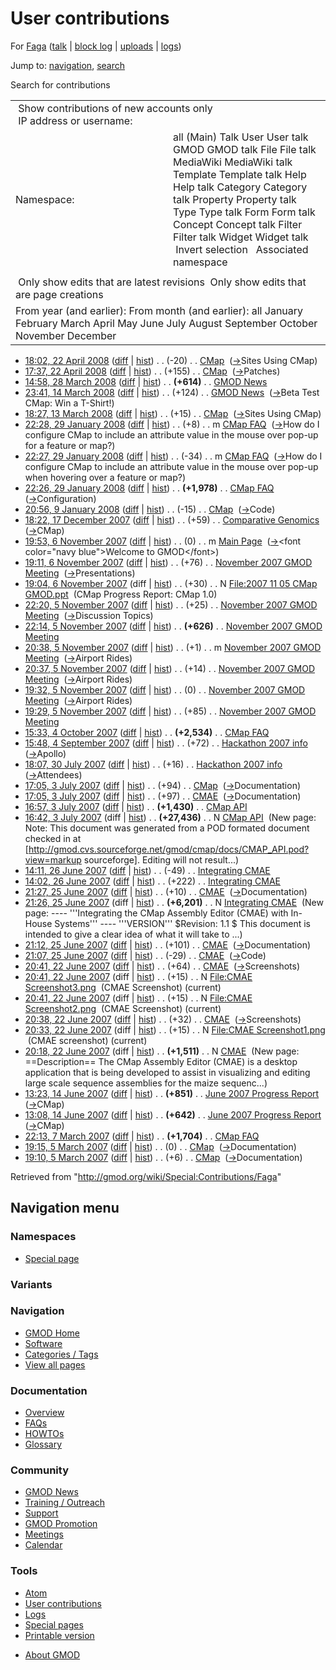 <div id="mw-page-base" class="noprint">

</div>

<div id="mw-head-base" class="noprint">

</div>

<div id="content" class="mw-body" role="main">

<span id="top"></span>

<div id="mw-js-message" style="display:none;">

</div>



# <span dir="auto">User contributions</span>

<div id="bodyContent">

<div id="contentSub">

For [Faga](/wiki/User:Faga "User:Faga") (<a
href="/mediawiki/index.php?title=User_talk:Faga&amp;action=edit&amp;redlink=1"
class="new" title="User talk:Faga (page does not exist)">talk</a> \|
[block
log](/mediawiki/index.php?title=Special:Log/block&page=User%3AFaga "Special:Log/block")
\| [uploads](/wiki/Special:ListFiles/Faga "Special:ListFiles/Faga") \|
[logs](/wiki/Special:Log/Faga "Special:Log/Faga"))

</div>

<div id="jump-to-nav" class="mw-jump">

Jump to: [navigation](#mw-navigation), [search](#p-search)

</div>

<div id="mw-content-text">

Search for contributions

<table class="mw-contributions-table">
<colgroup>
<col style="width: 50%" />
<col style="width: 50%" />
</colgroup>
<tbody>
<tr class="odd">
<td colspan="2"> Show contributions of new accounts only<br />
 IP address or username:</td>
</tr>
<tr class="even">
<td class="mw-label">Namespace:</td>
<td>all (Main) Talk User User talk GMOD GMOD talk File File talk
MediaWiki MediaWiki talk Template Template talk Help Help talk Category
Category talk Property Property talk Type Type talk Form Form talk
Concept Concept talk Filter Filter talk Widget Widget talk  
 Invert selection 
 Associated namespace </td>
</tr>
<tr class="odd">
<td colspan="2"></td>
</tr>
<tr class="even">
<td colspan="2"> Only show edits that are latest revisions
 Only show edits that are page creations</td>
</tr>
<tr class="odd">
<td colspan="2">From year (and earlier): From month (and earlier): all
January February March April May June July August September October
November December</td>
</tr>
</tbody>
</table>

- <a href="/mediawiki/index.php?title=CMap&amp;oldid=5263"
  class="mw-changeslist-date" title="CMap">18:02, 22 April 2008</a>
  ([diff](/mediawiki/index.php?title=CMap&diff=prev&oldid=5263 "CMap")
  \| [hist](/mediawiki/index.php?title=CMap&action=history "CMap"))
  <span class="mw-changeslist-separator">. .</span>
  <span class="mw-plusminus-neg" dir="ltr"
  title="4,509 bytes after change">(-20)</span>‎
  <span class="mw-changeslist-separator">. .</span>
  <a href="/wiki/CMap" class="mw-contributions-title"
  title="CMap">CMap</a> ‎
  <span class="comment">([→](/wiki/CMap#Sites_Using_CMap "CMap")‎<span dir="auto"><span class="autocomment">Sites
  Using CMap</span></span>)</span>
- <a href="/mediawiki/index.php?title=CMap&amp;oldid=5262"
  class="mw-changeslist-date" title="CMap">17:37, 22 April 2008</a>
  ([diff](/mediawiki/index.php?title=CMap&diff=prev&oldid=5262 "CMap")
  \| [hist](/mediawiki/index.php?title=CMap&action=history "CMap"))
  <span class="mw-changeslist-separator">. .</span>
  <span class="mw-plusminus-pos" dir="ltr"
  title="4,529 bytes after change">(+155)</span>‎
  <span class="mw-changeslist-separator">. .</span>
  <a href="/wiki/CMap" class="mw-contributions-title"
  title="CMap">CMap</a> ‎
  <span class="comment">([→](/wiki/CMap#Patches "CMap")‎<span dir="auto"><span class="autocomment">Patches</span></span>)</span>
- <a href="/mediawiki/index.php?title=GMOD_News&amp;oldid=5130"
  class="mw-changeslist-date" title="GMOD News">14:58, 28 March 2008</a>
  ([diff](/mediawiki/index.php?title=GMOD_News&diff=prev&oldid=5130 "GMOD News")
  \|
  [hist](/mediawiki/index.php?title=GMOD_News&action=history "GMOD News"))
  <span class="mw-changeslist-separator">. .</span> **(+614)**‎
  <span class="mw-changeslist-separator">. .</span>
  <a href="/wiki/GMOD_News" class="mw-contributions-title"
  title="GMOD News">GMOD News</a> ‎
- <a href="/mediawiki/index.php?title=GMOD_News&amp;oldid=5043"
  class="mw-changeslist-date" title="GMOD News">23:41, 14 March 2008</a>
  ([diff](/mediawiki/index.php?title=GMOD_News&diff=prev&oldid=5043 "GMOD News")
  \|
  [hist](/mediawiki/index.php?title=GMOD_News&action=history "GMOD News"))
  <span class="mw-changeslist-separator">. .</span>
  <span class="mw-plusminus-pos" dir="ltr"
  title="15,819 bytes after change">(+124)</span>‎
  <span class="mw-changeslist-separator">. .</span>
  <a href="/wiki/GMOD_News" class="mw-contributions-title"
  title="GMOD News">GMOD News</a> ‎
  <span class="comment">([→](/wiki/GMOD_News#Beta_Test_CMap:_Win_a_T-Shirt.21 "GMOD News")‎<span dir="auto"><span class="autocomment">Beta
  Test CMap: Win a T-Shirt!</span></span>)</span>
- <a href="/mediawiki/index.php?title=CMap&amp;oldid=4991"
  class="mw-changeslist-date" title="CMap">18:27, 13 March 2008</a>
  ([diff](/mediawiki/index.php?title=CMap&diff=prev&oldid=4991 "CMap")
  \| [hist](/mediawiki/index.php?title=CMap&action=history "CMap"))
  <span class="mw-changeslist-separator">. .</span>
  <span class="mw-plusminus-pos" dir="ltr"
  title="4,211 bytes after change">(+15)</span>‎
  <span class="mw-changeslist-separator">. .</span>
  <a href="/wiki/CMap" class="mw-contributions-title"
  title="CMap">CMap</a> ‎
  <span class="comment">([→](/wiki/CMap#Sites_Using_CMap "CMap")‎<span dir="auto"><span class="autocomment">Sites
  Using CMap</span></span>)</span>
- <a href="/mediawiki/index.php?title=CMap_FAQ&amp;oldid=4451"
  class="mw-changeslist-date" title="CMap FAQ">22:28, 29 January 2008</a>
  ([diff](/mediawiki/index.php?title=CMap_FAQ&diff=prev&oldid=4451 "CMap FAQ")
  \|
  [hist](/mediawiki/index.php?title=CMap_FAQ&action=history "CMap FAQ"))
  <span class="mw-changeslist-separator">. .</span>
  <span class="mw-plusminus-pos" dir="ltr"
  title="6,512 bytes after change">(+8)</span>‎
  <span class="mw-changeslist-separator">. .</span> m
  <a href="/wiki/CMap_FAQ" class="mw-contributions-title"
  title="CMap FAQ">CMap FAQ</a> ‎
  <span class="comment">([→](/wiki/CMap_FAQ#How_do_I_configure_CMap_to_include_an_attribute_value_in_the_mouse_over_pop-up_for_a_feature_or_map.3F "CMap FAQ")‎<span dir="auto"><span class="autocomment">How
  do I configure CMap to include an attribute value in the mouse over
  pop-up for a feature or map?</span></span>)</span>
- <a href="/mediawiki/index.php?title=CMap_FAQ&amp;oldid=4450"
  class="mw-changeslist-date" title="CMap FAQ">22:27, 29 January 2008</a>
  ([diff](/mediawiki/index.php?title=CMap_FAQ&diff=prev&oldid=4450 "CMap FAQ")
  \|
  [hist](/mediawiki/index.php?title=CMap_FAQ&action=history "CMap FAQ"))
  <span class="mw-changeslist-separator">. .</span>
  <span class="mw-plusminus-neg" dir="ltr"
  title="6,504 bytes after change">(-34)</span>‎
  <span class="mw-changeslist-separator">. .</span> m
  <a href="/wiki/CMap_FAQ" class="mw-contributions-title"
  title="CMap FAQ">CMap FAQ</a> ‎
  <span class="comment">([→](/wiki/CMap_FAQ#How_do_I_configure_CMap_to_include_an_attribute_value_in_the_mouse_over_pop-up_when_hovering_over_a_feature_or_map.3F "CMap FAQ")‎<span dir="auto"><span class="autocomment">How
  do I configure CMap to include an attribute value in the mouse over
  pop-up when hovering over a feature or map?</span></span>)</span>
- <a href="/mediawiki/index.php?title=CMap_FAQ&amp;oldid=4449"
  class="mw-changeslist-date" title="CMap FAQ">22:26, 29 January 2008</a>
  ([diff](/mediawiki/index.php?title=CMap_FAQ&diff=prev&oldid=4449 "CMap FAQ")
  \|
  [hist](/mediawiki/index.php?title=CMap_FAQ&action=history "CMap FAQ"))
  <span class="mw-changeslist-separator">. .</span> **(+1,978)**‎
  <span class="mw-changeslist-separator">. .</span>
  <a href="/wiki/CMap_FAQ" class="mw-contributions-title"
  title="CMap FAQ">CMap FAQ</a> ‎
  <span class="comment">([→](/wiki/CMap_FAQ#Configuration "CMap FAQ")‎<span dir="auto"><span class="autocomment">Configuration</span></span>)</span>
- <a href="/mediawiki/index.php?title=CMap&amp;oldid=3938"
  class="mw-changeslist-date" title="CMap">20:56, 9 January 2008</a>
  ([diff](/mediawiki/index.php?title=CMap&diff=prev&oldid=3938 "CMap")
  \| [hist](/mediawiki/index.php?title=CMap&action=history "CMap"))
  <span class="mw-changeslist-separator">. .</span>
  <span class="mw-plusminus-neg" dir="ltr"
  title="4,057 bytes after change">(-15)</span>‎
  <span class="mw-changeslist-separator">. .</span>
  <a href="/wiki/CMap" class="mw-contributions-title"
  title="CMap">CMap</a> ‎
  <span class="comment">([→](/wiki/CMap#Code "CMap")‎<span dir="auto"><span class="autocomment">Code</span></span>)</span>
- <a href="/mediawiki/index.php?title=Comparative_Genomics&amp;oldid=3677"
  class="mw-changeslist-date" title="Comparative Genomics">18:22, 17
  December 2007</a>
  ([diff](/mediawiki/index.php?title=Comparative_Genomics&diff=prev&oldid=3677 "Comparative Genomics")
  \|
  [hist](/mediawiki/index.php?title=Comparative_Genomics&action=history "Comparative Genomics"))
  <span class="mw-changeslist-separator">. .</span>
  <span class="mw-plusminus-pos" dir="ltr"
  title="1,834 bytes after change">(+59)</span>‎
  <span class="mw-changeslist-separator">. .</span>
  <a href="/wiki/Comparative_Genomics" class="mw-contributions-title"
  title="Comparative Genomics">Comparative Genomics</a> ‎
  <span class="comment">([→](/wiki/Comparative_Genomics#CMap "Comparative Genomics")‎<span dir="auto"><span class="autocomment">CMap</span></span>)</span>
- <a href="/mediawiki/index.php?title=Main_Page&amp;oldid=3333"
  class="mw-changeslist-date" title="Main Page">19:53, 6 November 2007</a>
  ([diff](/mediawiki/index.php?title=Main_Page&diff=prev&oldid=3333 "Main Page")
  \|
  [hist](/mediawiki/index.php?title=Main_Page&action=history "Main Page"))
  <span class="mw-changeslist-separator">. .</span>
  <span class="mw-plusminus-null" dir="ltr"
  title="5,538 bytes after change">(0)</span>‎
  <span class="mw-changeslist-separator">. .</span> m
  <a href="/wiki/Main_Page" class="mw-contributions-title"
  title="Main Page">Main Page</a> ‎
  <span class="comment">([→](/wiki/Main_Page#.3Cfont_color.3D.22navy_blue.22.3EWelcome_to_GMOD.3C.2Ffont.3E "Main Page")‎<span dir="auto"><span class="autocomment">\<font
  color="navy blue"\>Welcome to GMOD\</font\></span></span>)</span>
- <a
  href="/mediawiki/index.php?title=November_2007_GMOD_Meeting&amp;oldid=3332"
  class="mw-changeslist-date" title="November 2007 GMOD Meeting">19:11, 6
  November 2007</a>
  ([diff](/mediawiki/index.php?title=November_2007_GMOD_Meeting&diff=prev&oldid=3332 "November 2007 GMOD Meeting")
  \|
  [hist](/mediawiki/index.php?title=November_2007_GMOD_Meeting&action=history "November 2007 GMOD Meeting"))
  <span class="mw-changeslist-separator">. .</span>
  <span class="mw-plusminus-pos" dir="ltr"
  title="6,139 bytes after change">(+76)</span>‎
  <span class="mw-changeslist-separator">. .</span>
  <a href="/wiki/November_2007_GMOD_Meeting"
  class="mw-contributions-title"
  title="November 2007 GMOD Meeting">November 2007 GMOD Meeting</a> ‎
  <span class="comment">([→](/wiki/November_2007_GMOD_Meeting#Presentations "November 2007 GMOD Meeting")‎<span dir="auto"><span class="autocomment">Presentations</span></span>)</span>
- <a
  href="/mediawiki/index.php?title=File:2007_11_05_CMap_GMOD.ppt&amp;oldid=3331"
  class="mw-changeslist-date" title="File:2007 11 05 CMap GMOD.ppt">19:04,
  6 November 2007</a> (diff \|
  [hist](/mediawiki/index.php?title=File:2007_11_05_CMap_GMOD.ppt&action=history "File:2007 11 05 CMap GMOD.ppt"))
  <span class="mw-changeslist-separator">. .</span>
  <span class="mw-plusminus-pos" dir="ltr"
  title="30 bytes after change">(+30)</span>‎
  <span class="mw-changeslist-separator">. .</span> N
  <a href="/wiki/File:2007_11_05_CMap_GMOD.ppt"
  class="mw-contributions-title"
  title="File:2007 11 05 CMap GMOD.ppt">File:2007 11 05 CMap GMOD.ppt</a>
  ‎ <span class="comment">(CMap Progress Report: CMap 1.0)</span>
- <a
  href="/mediawiki/index.php?title=November_2007_GMOD_Meeting&amp;oldid=3312"
  class="mw-changeslist-date" title="November 2007 GMOD Meeting">22:20, 5
  November 2007</a>
  ([diff](/mediawiki/index.php?title=November_2007_GMOD_Meeting&diff=prev&oldid=3312 "November 2007 GMOD Meeting")
  \|
  [hist](/mediawiki/index.php?title=November_2007_GMOD_Meeting&action=history "November 2007 GMOD Meeting"))
  <span class="mw-changeslist-separator">. .</span>
  <span class="mw-plusminus-pos" dir="ltr"
  title="5,563 bytes after change">(+25)</span>‎
  <span class="mw-changeslist-separator">. .</span>
  <a href="/wiki/November_2007_GMOD_Meeting"
  class="mw-contributions-title"
  title="November 2007 GMOD Meeting">November 2007 GMOD Meeting</a> ‎
  <span class="comment">([→](/wiki/November_2007_GMOD_Meeting#Discussion_Topics "November 2007 GMOD Meeting")‎<span dir="auto"><span class="autocomment">Discussion
  Topics</span></span>)</span>
- <a
  href="/mediawiki/index.php?title=November_2007_GMOD_Meeting&amp;oldid=3311"
  class="mw-changeslist-date" title="November 2007 GMOD Meeting">22:14, 5
  November 2007</a>
  ([diff](/mediawiki/index.php?title=November_2007_GMOD_Meeting&diff=prev&oldid=3311 "November 2007 GMOD Meeting")
  \|
  [hist](/mediawiki/index.php?title=November_2007_GMOD_Meeting&action=history "November 2007 GMOD Meeting"))
  <span class="mw-changeslist-separator">. .</span> **(+626)**‎
  <span class="mw-changeslist-separator">. .</span>
  <a href="/wiki/November_2007_GMOD_Meeting"
  class="mw-contributions-title"
  title="November 2007 GMOD Meeting">November 2007 GMOD Meeting</a> ‎
- <a
  href="/mediawiki/index.php?title=November_2007_GMOD_Meeting&amp;oldid=3304"
  class="mw-changeslist-date" title="November 2007 GMOD Meeting">20:38, 5
  November 2007</a>
  ([diff](/mediawiki/index.php?title=November_2007_GMOD_Meeting&diff=prev&oldid=3304 "November 2007 GMOD Meeting")
  \|
  [hist](/mediawiki/index.php?title=November_2007_GMOD_Meeting&action=history "November 2007 GMOD Meeting"))
  <span class="mw-changeslist-separator">. .</span>
  <span class="mw-plusminus-pos" dir="ltr"
  title="4,389 bytes after change">(+1)</span>‎
  <span class="mw-changeslist-separator">. .</span> m
  <a href="/wiki/November_2007_GMOD_Meeting"
  class="mw-contributions-title"
  title="November 2007 GMOD Meeting">November 2007 GMOD Meeting</a> ‎
  <span class="comment">([→](/wiki/November_2007_GMOD_Meeting#Airport_Rides "November 2007 GMOD Meeting")‎<span dir="auto"><span class="autocomment">Airport
  Rides</span></span>)</span>
- <a
  href="/mediawiki/index.php?title=November_2007_GMOD_Meeting&amp;oldid=3303"
  class="mw-changeslist-date" title="November 2007 GMOD Meeting">20:37, 5
  November 2007</a>
  ([diff](/mediawiki/index.php?title=November_2007_GMOD_Meeting&diff=prev&oldid=3303 "November 2007 GMOD Meeting")
  \|
  [hist](/mediawiki/index.php?title=November_2007_GMOD_Meeting&action=history "November 2007 GMOD Meeting"))
  <span class="mw-changeslist-separator">. .</span>
  <span class="mw-plusminus-pos" dir="ltr"
  title="4,388 bytes after change">(+14)</span>‎
  <span class="mw-changeslist-separator">. .</span>
  <a href="/wiki/November_2007_GMOD_Meeting"
  class="mw-contributions-title"
  title="November 2007 GMOD Meeting">November 2007 GMOD Meeting</a> ‎
  <span class="comment">([→](/wiki/November_2007_GMOD_Meeting#Airport_Rides "November 2007 GMOD Meeting")‎<span dir="auto"><span class="autocomment">Airport
  Rides</span></span>)</span>
- <a
  href="/mediawiki/index.php?title=November_2007_GMOD_Meeting&amp;oldid=3296"
  class="mw-changeslist-date" title="November 2007 GMOD Meeting">19:32, 5
  November 2007</a>
  ([diff](/mediawiki/index.php?title=November_2007_GMOD_Meeting&diff=prev&oldid=3296 "November 2007 GMOD Meeting")
  \|
  [hist](/mediawiki/index.php?title=November_2007_GMOD_Meeting&action=history "November 2007 GMOD Meeting"))
  <span class="mw-changeslist-separator">. .</span>
  <span class="mw-plusminus-null" dir="ltr"
  title="4,253 bytes after change">(0)</span>‎
  <span class="mw-changeslist-separator">. .</span>
  <a href="/wiki/November_2007_GMOD_Meeting"
  class="mw-contributions-title"
  title="November 2007 GMOD Meeting">November 2007 GMOD Meeting</a> ‎
  <span class="comment">([→](/wiki/November_2007_GMOD_Meeting#Airport_Rides "November 2007 GMOD Meeting")‎<span dir="auto"><span class="autocomment">Airport
  Rides</span></span>)</span>
- <a
  href="/mediawiki/index.php?title=November_2007_GMOD_Meeting&amp;oldid=3295"
  class="mw-changeslist-date" title="November 2007 GMOD Meeting">19:29, 5
  November 2007</a>
  ([diff](/mediawiki/index.php?title=November_2007_GMOD_Meeting&diff=prev&oldid=3295 "November 2007 GMOD Meeting")
  \|
  [hist](/mediawiki/index.php?title=November_2007_GMOD_Meeting&action=history "November 2007 GMOD Meeting"))
  <span class="mw-changeslist-separator">. .</span>
  <span class="mw-plusminus-pos" dir="ltr"
  title="4,253 bytes after change">(+85)</span>‎
  <span class="mw-changeslist-separator">. .</span>
  <a href="/wiki/November_2007_GMOD_Meeting"
  class="mw-contributions-title"
  title="November 2007 GMOD Meeting">November 2007 GMOD Meeting</a> ‎
- <a href="/mediawiki/index.php?title=CMap_FAQ&amp;oldid=3193"
  class="mw-changeslist-date" title="CMap FAQ">15:33, 4 October 2007</a>
  ([diff](/mediawiki/index.php?title=CMap_FAQ&diff=prev&oldid=3193 "CMap FAQ")
  \|
  [hist](/mediawiki/index.php?title=CMap_FAQ&action=history "CMap FAQ"))
  <span class="mw-changeslist-separator">. .</span> **(+2,534)**‎
  <span class="mw-changeslist-separator">. .</span>
  <a href="/wiki/CMap_FAQ" class="mw-contributions-title"
  title="CMap FAQ">CMap FAQ</a> ‎
- <a href="/mediawiki/index.php?title=Hackathon_2007_info&amp;oldid=2984"
  class="mw-changeslist-date" title="Hackathon 2007 info">15:48, 4
  September 2007</a>
  ([diff](/mediawiki/index.php?title=Hackathon_2007_info&diff=prev&oldid=2984 "Hackathon 2007 info")
  \|
  [hist](/mediawiki/index.php?title=Hackathon_2007_info&action=history "Hackathon 2007 info"))
  <span class="mw-changeslist-separator">. .</span>
  <span class="mw-plusminus-pos" dir="ltr"
  title="10,858 bytes after change">(+72)</span>‎
  <span class="mw-changeslist-separator">. .</span>
  <a href="/wiki/Hackathon_2007_info" class="mw-contributions-title"
  title="Hackathon 2007 info">Hackathon 2007 info</a> ‎
  <span class="comment">([→](/wiki/Hackathon_2007_info#Apollo "Hackathon 2007 info")‎<span dir="auto"><span class="autocomment">Apollo</span></span>)</span>
- <a href="/mediawiki/index.php?title=Hackathon_2007_info&amp;oldid=2873"
  class="mw-changeslist-date" title="Hackathon 2007 info">18:07, 30 July
  2007</a>
  ([diff](/mediawiki/index.php?title=Hackathon_2007_info&diff=prev&oldid=2873 "Hackathon 2007 info")
  \|
  [hist](/mediawiki/index.php?title=Hackathon_2007_info&action=history "Hackathon 2007 info"))
  <span class="mw-changeslist-separator">. .</span>
  <span class="mw-plusminus-pos" dir="ltr"
  title="5,984 bytes after change">(+16)</span>‎
  <span class="mw-changeslist-separator">. .</span>
  <a href="/wiki/Hackathon_2007_info" class="mw-contributions-title"
  title="Hackathon 2007 info">Hackathon 2007 info</a> ‎
  <span class="comment">([→](/wiki/Hackathon_2007_info#Attendees "Hackathon 2007 info")‎<span dir="auto"><span class="autocomment">Attendees</span></span>)</span>
- <a href="/mediawiki/index.php?title=CMap&amp;oldid=2768"
  class="mw-changeslist-date" title="CMap">17:05, 3 July 2007</a>
  ([diff](/mediawiki/index.php?title=CMap&diff=prev&oldid=2768 "CMap")
  \| [hist](/mediawiki/index.php?title=CMap&action=history "CMap"))
  <span class="mw-changeslist-separator">. .</span>
  <span class="mw-plusminus-pos" dir="ltr"
  title="3,646 bytes after change">(+94)</span>‎
  <span class="mw-changeslist-separator">. .</span>
  <a href="/wiki/CMap" class="mw-contributions-title"
  title="CMap">CMap</a> ‎
  <span class="comment">([→](/wiki/CMap#Documentation "CMap")‎<span dir="auto"><span class="autocomment">Documentation</span></span>)</span>
- <a href="/mediawiki/index.php?title=CMAE&amp;oldid=2767"
  class="mw-changeslist-date" title="CMAE">17:05, 3 July 2007</a>
  ([diff](/mediawiki/index.php?title=CMAE&diff=prev&oldid=2767 "CMAE")
  \| [hist](/mediawiki/index.php?title=CMAE&action=history "CMAE"))
  <span class="mw-changeslist-separator">. .</span>
  <span class="mw-plusminus-pos" dir="ltr"
  title="1,786 bytes after change">(+97)</span>‎
  <span class="mw-changeslist-separator">. .</span>
  <a href="/wiki/CMAE" class="mw-contributions-title"
  title="CMAE">CMAE</a> ‎
  <span class="comment">([→](/wiki/CMAE#Documentation "CMAE")‎<span dir="auto"><span class="autocomment">Documentation</span></span>)</span>
- <a href="/mediawiki/index.php?title=CMap_API&amp;oldid=2766"
  class="mw-changeslist-date" title="CMap API">16:57, 3 July 2007</a>
  ([diff](/mediawiki/index.php?title=CMap_API&diff=prev&oldid=2766 "CMap API")
  \|
  [hist](/mediawiki/index.php?title=CMap_API&action=history "CMap API"))
  <span class="mw-changeslist-separator">. .</span> **(+1,430)**‎
  <span class="mw-changeslist-separator">. .</span>
  <a href="/wiki/CMap_API" class="mw-contributions-title"
  title="CMap API">CMap API</a> ‎
- <a href="/mediawiki/index.php?title=CMap_API&amp;oldid=2764"
  class="mw-changeslist-date" title="CMap API">16:42, 3 July 2007</a>
  (diff \|
  [hist](/mediawiki/index.php?title=CMap_API&action=history "CMap API"))
  <span class="mw-changeslist-separator">. .</span> **(+27,436)**‎
  <span class="mw-changeslist-separator">. .</span> N
  <a href="/wiki/CMap_API" class="mw-contributions-title"
  title="CMap API">CMap API</a> ‎ <span class="comment">(New page: Note:
  This document was generated from a POD formated document checked in at
  \[http://gmod.cvs.sourceforge.net/gmod/cmap/docs/CMAP_API.pod?view=markup
  sourceforge\]. Editing will not result...)</span>
- <a href="/mediawiki/index.php?title=Integrating_CMAE&amp;oldid=2752"
  class="mw-changeslist-date" title="Integrating CMAE">14:11, 26 June
  2007</a>
  ([diff](/mediawiki/index.php?title=Integrating_CMAE&diff=prev&oldid=2752 "Integrating CMAE")
  \|
  [hist](/mediawiki/index.php?title=Integrating_CMAE&action=history "Integrating CMAE"))
  <span class="mw-changeslist-separator">. .</span>
  <span class="mw-plusminus-neg" dir="ltr"
  title="6,374 bytes after change">(-49)</span>‎
  <span class="mw-changeslist-separator">. .</span>
  <a href="/wiki/Integrating_CMAE" class="mw-contributions-title"
  title="Integrating CMAE">Integrating CMAE</a> ‎
- <a href="/mediawiki/index.php?title=Integrating_CMAE&amp;oldid=2751"
  class="mw-changeslist-date" title="Integrating CMAE">14:02, 26 June
  2007</a>
  ([diff](/mediawiki/index.php?title=Integrating_CMAE&diff=prev&oldid=2751 "Integrating CMAE")
  \|
  [hist](/mediawiki/index.php?title=Integrating_CMAE&action=history "Integrating CMAE"))
  <span class="mw-changeslist-separator">. .</span>
  <span class="mw-plusminus-pos" dir="ltr"
  title="6,423 bytes after change">(+222)</span>‎
  <span class="mw-changeslist-separator">. .</span>
  <a href="/wiki/Integrating_CMAE" class="mw-contributions-title"
  title="Integrating CMAE">Integrating CMAE</a> ‎
- <a href="/mediawiki/index.php?title=CMAE&amp;oldid=2750"
  class="mw-changeslist-date" title="CMAE">21:27, 25 June 2007</a>
  ([diff](/mediawiki/index.php?title=CMAE&diff=prev&oldid=2750 "CMAE")
  \| [hist](/mediawiki/index.php?title=CMAE&action=history "CMAE"))
  <span class="mw-changeslist-separator">. .</span>
  <span class="mw-plusminus-pos" dir="ltr"
  title="1,689 bytes after change">(+10)</span>‎
  <span class="mw-changeslist-separator">. .</span>
  <a href="/wiki/CMAE" class="mw-contributions-title"
  title="CMAE">CMAE</a> ‎
  <span class="comment">([→](/wiki/CMAE#Documentation "CMAE")‎<span dir="auto"><span class="autocomment">Documentation</span></span>)</span>
- <a href="/mediawiki/index.php?title=Integrating_CMAE&amp;oldid=2749"
  class="mw-changeslist-date" title="Integrating CMAE">21:26, 25 June
  2007</a> (diff \|
  [hist](/mediawiki/index.php?title=Integrating_CMAE&action=history "Integrating CMAE"))
  <span class="mw-changeslist-separator">. .</span> **(+6,201)**‎
  <span class="mw-changeslist-separator">. .</span> N
  <a href="/wiki/Integrating_CMAE" class="mw-contributions-title"
  title="Integrating CMAE">Integrating CMAE</a> ‎
  <span class="comment">(New page: ---- '''Integrating the CMap Assembly
  Editor (CMAE) with In-House Systems''' ---- '''VERSION''' \$Revision:
  1.1 \$ This document is intended to give a clear idea of what it will
  take to ...)</span>
- <a href="/mediawiki/index.php?title=CMAE&amp;oldid=2748"
  class="mw-changeslist-date" title="CMAE">21:12, 25 June 2007</a>
  ([diff](/mediawiki/index.php?title=CMAE&diff=prev&oldid=2748 "CMAE")
  \| [hist](/mediawiki/index.php?title=CMAE&action=history "CMAE"))
  <span class="mw-changeslist-separator">. .</span>
  <span class="mw-plusminus-pos" dir="ltr"
  title="1,679 bytes after change">(+101)</span>‎
  <span class="mw-changeslist-separator">. .</span>
  <a href="/wiki/CMAE" class="mw-contributions-title"
  title="CMAE">CMAE</a> ‎
  <span class="comment">([→](/wiki/CMAE#Documentation "CMAE")‎<span dir="auto"><span class="autocomment">Documentation</span></span>)</span>
- <a href="/mediawiki/index.php?title=CMAE&amp;oldid=2747"
  class="mw-changeslist-date" title="CMAE">21:07, 25 June 2007</a>
  ([diff](/mediawiki/index.php?title=CMAE&diff=prev&oldid=2747 "CMAE")
  \| [hist](/mediawiki/index.php?title=CMAE&action=history "CMAE"))
  <span class="mw-changeslist-separator">. .</span>
  <span class="mw-plusminus-neg" dir="ltr"
  title="1,578 bytes after change">(-29)</span>‎
  <span class="mw-changeslist-separator">. .</span>
  <a href="/wiki/CMAE" class="mw-contributions-title"
  title="CMAE">CMAE</a> ‎
  <span class="comment">([→](/wiki/CMAE#Code "CMAE")‎<span dir="auto"><span class="autocomment">Code</span></span>)</span>
- <a href="/mediawiki/index.php?title=CMAE&amp;oldid=2745"
  class="mw-changeslist-date" title="CMAE">20:41, 22 June 2007</a>
  ([diff](/mediawiki/index.php?title=CMAE&diff=prev&oldid=2745 "CMAE")
  \| [hist](/mediawiki/index.php?title=CMAE&action=history "CMAE"))
  <span class="mw-changeslist-separator">. .</span>
  <span class="mw-plusminus-pos" dir="ltr"
  title="1,607 bytes after change">(+64)</span>‎
  <span class="mw-changeslist-separator">. .</span>
  <a href="/wiki/CMAE" class="mw-contributions-title"
  title="CMAE">CMAE</a> ‎
  <span class="comment">([→](/wiki/CMAE#Screenshots "CMAE")‎<span dir="auto"><span class="autocomment">Screenshots</span></span>)</span>
- <a
  href="/mediawiki/index.php?title=File:CMAE_Screenshot3.png&amp;oldid=2744"
  class="mw-changeslist-date" title="File:CMAE Screenshot3.png">20:41, 22
  June 2007</a> (diff \|
  [hist](/mediawiki/index.php?title=File:CMAE_Screenshot3.png&action=history "File:CMAE Screenshot3.png"))
  <span class="mw-changeslist-separator">. .</span>
  <span class="mw-plusminus-pos" dir="ltr"
  title="15 bytes after change">(+15)</span>‎
  <span class="mw-changeslist-separator">. .</span> N
  <a href="/wiki/File:CMAE_Screenshot3.png" class="mw-contributions-title"
  title="File:CMAE Screenshot3.png">File:CMAE Screenshot3.png</a> ‎
  <span class="comment">(CMAE Screenshot)</span>
  <span class="mw-uctop">(current)</span>
- <a
  href="/mediawiki/index.php?title=File:CMAE_Screenshot2.png&amp;oldid=2743"
  class="mw-changeslist-date" title="File:CMAE Screenshot2.png">20:41, 22
  June 2007</a> (diff \|
  [hist](/mediawiki/index.php?title=File:CMAE_Screenshot2.png&action=history "File:CMAE Screenshot2.png"))
  <span class="mw-changeslist-separator">. .</span>
  <span class="mw-plusminus-pos" dir="ltr"
  title="15 bytes after change">(+15)</span>‎
  <span class="mw-changeslist-separator">. .</span> N
  <a href="/wiki/File:CMAE_Screenshot2.png" class="mw-contributions-title"
  title="File:CMAE Screenshot2.png">File:CMAE Screenshot2.png</a> ‎
  <span class="comment">(CMAE Screenshot)</span>
  <span class="mw-uctop">(current)</span>
- <a href="/mediawiki/index.php?title=CMAE&amp;oldid=2742"
  class="mw-changeslist-date" title="CMAE">20:38, 22 June 2007</a>
  ([diff](/mediawiki/index.php?title=CMAE&diff=prev&oldid=2742 "CMAE")
  \| [hist](/mediawiki/index.php?title=CMAE&action=history "CMAE"))
  <span class="mw-changeslist-separator">. .</span>
  <span class="mw-plusminus-pos" dir="ltr"
  title="1,543 bytes after change">(+32)</span>‎
  <span class="mw-changeslist-separator">. .</span>
  <a href="/wiki/CMAE" class="mw-contributions-title"
  title="CMAE">CMAE</a> ‎
  <span class="comment">([→](/wiki/CMAE#Screenshots "CMAE")‎<span dir="auto"><span class="autocomment">Screenshots</span></span>)</span>
- <a
  href="/mediawiki/index.php?title=File:CMAE_Screenshot1.png&amp;oldid=2741"
  class="mw-changeslist-date" title="File:CMAE Screenshot1.png">20:33, 22
  June 2007</a> (diff \|
  [hist](/mediawiki/index.php?title=File:CMAE_Screenshot1.png&action=history "File:CMAE Screenshot1.png"))
  <span class="mw-changeslist-separator">. .</span>
  <span class="mw-plusminus-pos" dir="ltr"
  title="15 bytes after change">(+15)</span>‎
  <span class="mw-changeslist-separator">. .</span> N
  <a href="/wiki/File:CMAE_Screenshot1.png" class="mw-contributions-title"
  title="File:CMAE Screenshot1.png">File:CMAE Screenshot1.png</a> ‎
  <span class="comment">(CMAE screenshot)</span>
  <span class="mw-uctop">(current)</span>
- <a href="/mediawiki/index.php?title=CMAE&amp;oldid=2739"
  class="mw-changeslist-date" title="CMAE">20:18, 22 June 2007</a> (diff
  \| [hist](/mediawiki/index.php?title=CMAE&action=history "CMAE"))
  <span class="mw-changeslist-separator">. .</span> **(+1,511)**‎
  <span class="mw-changeslist-separator">. .</span> N
  <a href="/wiki/CMAE" class="mw-contributions-title"
  title="CMAE">CMAE</a> ‎ <span class="comment">(New page:
  ==Description== The CMap Assembly Editor (CMAE) is a desktop
  application that is being developed to assist in visualizing and
  editing large scale sequence assemblies for the maize
  sequenc...)</span>
- <a
  href="/mediawiki/index.php?title=June_2007_Progress_Report&amp;oldid=2685"
  class="mw-changeslist-date" title="June 2007 Progress Report">13:23, 14
  June 2007</a>
  ([diff](/mediawiki/index.php?title=June_2007_Progress_Report&diff=prev&oldid=2685 "June 2007 Progress Report")
  \|
  [hist](/mediawiki/index.php?title=June_2007_Progress_Report&action=history "June 2007 Progress Report"))
  <span class="mw-changeslist-separator">. .</span> **(+851)**‎
  <span class="mw-changeslist-separator">. .</span>
  <a href="/wiki/June_2007_Progress_Report" class="mw-contributions-title"
  title="June 2007 Progress Report">June 2007 Progress Report</a> ‎
  <span class="comment">([→](/wiki/June_2007_Progress_Report#CMap "June 2007 Progress Report")‎<span dir="auto"><span class="autocomment">CMap</span></span>)</span>
- <a
  href="/mediawiki/index.php?title=June_2007_Progress_Report&amp;oldid=2684"
  class="mw-changeslist-date" title="June 2007 Progress Report">13:08, 14
  June 2007</a>
  ([diff](/mediawiki/index.php?title=June_2007_Progress_Report&diff=prev&oldid=2684 "June 2007 Progress Report")
  \|
  [hist](/mediawiki/index.php?title=June_2007_Progress_Report&action=history "June 2007 Progress Report"))
  <span class="mw-changeslist-separator">. .</span> **(+642)**‎
  <span class="mw-changeslist-separator">. .</span>
  <a href="/wiki/June_2007_Progress_Report" class="mw-contributions-title"
  title="June 2007 Progress Report">June 2007 Progress Report</a> ‎
  <span class="comment">([→](/wiki/June_2007_Progress_Report#CMap "June 2007 Progress Report")‎<span dir="auto"><span class="autocomment">CMap</span></span>)</span>
- <a href="/mediawiki/index.php?title=CMap_FAQ&amp;oldid=1443"
  class="mw-changeslist-date" title="CMap FAQ">22:13, 7 March 2007</a>
  ([diff](/mediawiki/index.php?title=CMap_FAQ&diff=prev&oldid=1443 "CMap FAQ")
  \|
  [hist](/mediawiki/index.php?title=CMap_FAQ&action=history "CMap FAQ"))
  <span class="mw-changeslist-separator">. .</span> **(+1,704)**‎
  <span class="mw-changeslist-separator">. .</span>
  <a href="/wiki/CMap_FAQ" class="mw-contributions-title"
  title="CMap FAQ">CMap FAQ</a> ‎
- <a href="/mediawiki/index.php?title=CMap&amp;oldid=1343"
  class="mw-changeslist-date" title="CMap">19:15, 5 March 2007</a>
  ([diff](/mediawiki/index.php?title=CMap&diff=prev&oldid=1343 "CMap")
  \| [hist](/mediawiki/index.php?title=CMap&action=history "CMap"))
  <span class="mw-changeslist-separator">. .</span>
  <span class="mw-plusminus-null" dir="ltr"
  title="3,114 bytes after change">(0)</span>‎
  <span class="mw-changeslist-separator">. .</span>
  <a href="/wiki/CMap" class="mw-contributions-title"
  title="CMap">CMap</a> ‎
  <span class="comment">([→](/wiki/CMap#Documentation "CMap")‎<span dir="auto"><span class="autocomment">Documentation</span></span>)</span>
- <a href="/mediawiki/index.php?title=CMap&amp;oldid=1342"
  class="mw-changeslist-date" title="CMap">19:10, 5 March 2007</a>
  ([diff](/mediawiki/index.php?title=CMap&diff=prev&oldid=1342 "CMap")
  \| [hist](/mediawiki/index.php?title=CMap&action=history "CMap"))
  <span class="mw-changeslist-separator">. .</span>
  <span class="mw-plusminus-pos" dir="ltr"
  title="3,114 bytes after change">(+6)</span>‎
  <span class="mw-changeslist-separator">. .</span>
  <a href="/wiki/CMap" class="mw-contributions-title"
  title="CMap">CMap</a> ‎
  <span class="comment">([→](/wiki/CMap#Documentation "CMap")‎<span dir="auto"><span class="autocomment">Documentation</span></span>)</span>

</div>

<div class="printfooter">

Retrieved from "<http://gmod.org/wiki/Special:Contributions/Faga>"

</div>

<div id="catlinks" class="catlinks catlinks-allhidden">

</div>

<div class="visualClear">

</div>

</div>

</div>

<div id="mw-navigation">

## Navigation menu

<div id="mw-head">



<div id="left-navigation">

<div id="p-namespaces" class="vectorTabs" role="navigation"
aria-labelledby="p-namespaces-label">

### Namespaces

- <span id="ca-nstab-special">[Special
  page](/wiki/Special:Contributions/Faga "This is a special page, you cannot edit the page itself")</span>

</div>

<div id="p-variants" class="vectorMenu emptyPortlet" role="navigation"
aria-labelledby="p-variants-label">

### 

### Variants[](#)

<div class="menu">

</div>

</div>

</div>





</div>



</div>

</div>

</div>

<div id="mw-panel">

<div id="p-logo" role="banner">

<a href="/wiki/Main_Page"
style="background-image: url(http://gmod.org/images/GMOD-cogs.png);"
title="Visit the main page"></a>

</div>

<div id="p-Navigation" class="portal" role="navigation"
aria-labelledby="p-Navigation-label">

### Navigation

<div class="body">

- <span id="n-GMOD-Home">[GMOD Home](/wiki/Main_Page)</span>
- <span id="n-Software">[Software](/wiki/GMOD_Components)</span>
- <span id="n-Categories-.2F-Tags">[Categories /
  Tags](/wiki/Categories)</span>
- <span id="n-View-all-pages">[View all
  pages](/wiki/Special:AllPages)</span>

</div>

</div>

<div id="p-Documentation" class="portal" role="navigation"
aria-labelledby="p-Documentation-label">

### Documentation

<div class="body">

- <span id="n-Overview">[Overview](/wiki/Overview)</span>
- <span id="n-FAQs">[FAQs](/wiki/Category:FAQ)</span>
- <span id="n-HOWTOs">[HOWTOs](/wiki/Category:HOWTO)</span>
- <span id="n-Glossary">[Glossary](/wiki/Glossary)</span>

</div>

</div>

<div id="p-Community" class="portal" role="navigation"
aria-labelledby="p-Community-label">

### Community

<div class="body">

- <span id="n-GMOD-News">[GMOD News](/wiki/GMOD_News)</span>
- <span id="n-Training-.2F-Outreach">[Training /
  Outreach](/wiki/Training_and_Outreach)</span>
- <span id="n-Support">[Support](/wiki/Support)</span>
- <span id="n-GMOD-Promotion">[GMOD
  Promotion](/wiki/GMOD_Promotion)</span>
- <span id="n-Meetings">[Meetings](/wiki/Meetings)</span>
- <span id="n-Calendar">[Calendar](/wiki/Calendar)</span>

</div>

</div>

<div id="p-tb" class="portal" role="navigation"
aria-labelledby="p-tb-label">

### Tools

<div class="body">

- <span id="feedlinks"><a
  href="http://gmod.org/mediawiki/index.php?title=Special:Contributions/Faga&amp;feed=atom"
  id="feed-atom" class="feedlink" rel="alternate"
  type="application/atom+xml" title="Atom feed for this page">Atom</a></span>
- <span id="t-contributions">[User
  contributions](/wiki/Special:Contributions/Faga "A list of contributions of this user")</span>
- <span id="t-log">[Logs](/wiki/Special:Log/Faga)</span>
- <span id="t-specialpages"><a href="/wiki/Special:SpecialPages" accesskey="q"
  title="A list of all special pages [q]">Special pages</a></span>
- <span id="t-print"><a
  href="/mediawiki/index.php?title=Special:Contributions/Faga&amp;printable=yes"
  rel="alternate" accesskey="p"
  title="Printable version of this page [p]">Printable version</a></span>

</div>

</div>

</div>

</div>

<div id="footer" role="contentinfo">

- <span id="footer-places-about">[About
  GMOD](/wiki/GMOD:About "GMOD:About")</span>

<!-- -->






</div>
